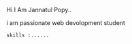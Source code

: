 Hi I Am Jannatul Popy..

i am passionate web devolopment student

<!--
**Ecommerce-p771/Ecommerce-hip771** is a ✨ _special_ ✨ repository because its `README.md` (this file) appears on your GitHub profile.

Here are some ideas to get you started:

- 🔭 I’m currently working on  Web DEvolopment  ...
- 🌱 I’m currently learning ..Freelancing.
- 👯 I’m looking to collaborate on ..Javascript.
- 🤔 I’m looking for help with ...
- 💬 Ask me about ...HTML CSS JS
- 📫 How to reach me: ...jannatulpopy51@gmail.com
- 😄 Pronouns: ...hiiiii
- ⚡ Fun fact: ...I Am Funny
-->
    skills :......



